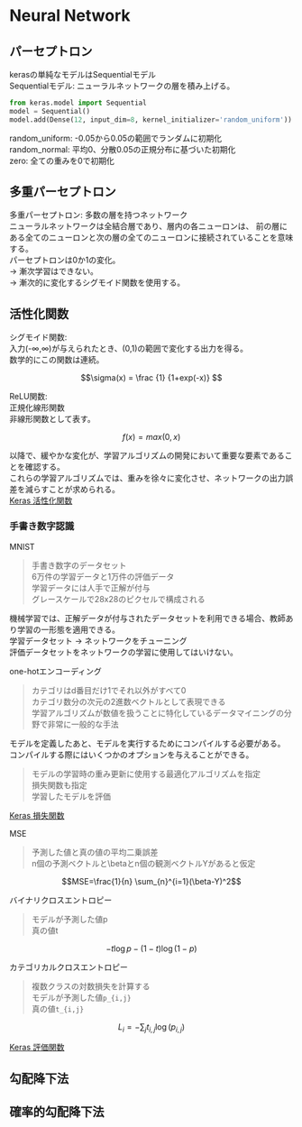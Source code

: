 # Neural Network  

## パーセプトロン  
kerasの単純なモデルはSequentialモデル  
Sequentialモデル: ニューラルネットワークの層を積み上げる。    
```Python
from keras.model import Sequential  
model = Sequential()  
model.add(Dense(12, input_dim=8, kernel_initializer='random_uniform'))  
```
random_uniform: -0.05から0.05の範囲でランダムに初期化  
random_normal: 平均0、分散0.05の正規分布に基づいた初期化  
zero: 全ての重みを0で初期化  


## 多重パーセプトロン  
多重パーセプトロン: 多数の層を持つネットワーク  
ニューラルネットワークは全結合層であり、層内の各ニューロンは、
前の層にある全てのニューロンと次の層の全てのニューロンに接続されていることを意味する。  
パーセプトロンは0か1の変化。  
→ 漸次学習はできない。  
→ 漸次的に変化するシグモイド関数を使用する。  


## 活性化関数  
シグモイド関数:  
入力(-∞,∞)が与えられたとき、(0,1)の範囲で変化する出力を得る。  
数学的にこの関数は連続。  
```math  
\sigma(x) = \frac {1} {1+exp(-x)}  
```  
ReLU関数:  
正規化線形関数  
非線形関数として表す。  
```math  
f(x)=max(0,x)  
```  
以降で、緩やかな変化が、学習アルゴリズムの開発において重要な要素であることを確認する。  
これらの学習アルゴリズムでは、重みを徐々に変化させ、ネットワークの出力誤差を減らすことが求められる。  
[Keras 活性化関数](https://keras.io/ja/activations/)

### 手書き数字認識  
MNIST  
>手書き数字のデータセット  
>6万件の学習データと1万件の評価データ  
>学習データには人手で正解が付与  
>グレースケールで28x28のピクセルで構成される


機械学習では、正解データが付与されたデータセットを利用できる場合、教師あり学習の一形態を適用できる。  
学習データセット → ネットワークをチューニング  
評価データセットをネットワークの学習に使用してはいけない。  

one-hotエンコーディング  
>カテゴリはd番目だけ1でそれ以外がすべて0  
>カテゴリ数分の次元の2進数ベクトルとして表現できる  
>学習アルゴリズムが数値を扱うことに特化しているデータマイニングの分野で非常に一般的な手法  

モデルを定義したあと、モデルを実行するためにコンパイルする必要がある。  
コンパイルする際にはいくつかのオプションを与えることができる。  
>モデルの学習時の重み更新に使用する最適化アルゴリズムを指定  
>損失関数も指定  
>学習したモデルを評価  

[Keras 損失関数](https://keras.io/ja/losses/)  

MSE  
>予測した値と真の値の平均二乗誤差  
>n個の予測ベクトルと\betaとn個の観測ベクトルYがあると仮定  
```math  
MSE=\frac{1}{n} \sum_{n}^{i=1}(\beta-Y)^2
```  

バイナリクロスエントロピー  
>モデルが予測した値p  
>真の値t  
```math
-t\log{p}-(1-t)\log{(1-p)}
```  

カテゴリカルクロスエントロピー  
>複数クラスの対数損失を計算する  
>モデルが予測した値`p_{i,j}`  
>真の値`t_{i,j}`  
```math
L_i=-\sum_{j}t_{i,j}\log{(p_{i,j})}
```  
[Keras 評価関数](https://keras.io/ja/metrics/)  

## 勾配降下法  



## 確率的勾配降下法  



